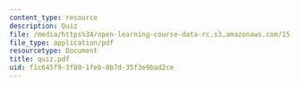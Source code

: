 ```yaml
---
content_type: resource
description: Quiz
file: /media/https%3A/open-learning-course-data-rc.s3.amazonaws.com/15-514-financial-and-managerial-accounting-summer-2003/f1c645f93f801feb8b7d35f3e9bad2ce_quiz.pdf
file_type: application/pdf
resourcetype: Document
title: quiz.pdf
uid: f1c645f9-3f80-1feb-8b7d-35f3e9bad2ce
---
```

